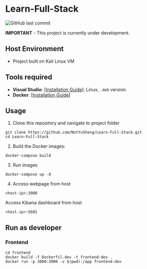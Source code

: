 # Learn-Full-Stack

![GitHub last commit](https://img.shields.io/github/last-commit/NotYuSheng/Learn-Full-Stack?color=red)

**IMPORTANT** - This project is currently under development.

## Host Environment
- Project built on Kali Linux VM

## Tools required
- **Visual Studio**: [[Installation Guide](https://code.visualstudio.com/docs/setup/linux)]: Linux, `.deb` version.
- **Docker**: [[Installation Guide](https://docs.docker.com/engine/install/)]

## Usage
1.  Clone this repository and navigate to project folder
```
git clone https://github.com/NotYuSheng/Learn-Full-Stack.git
cd Learn-Full-Stack
```

2.  Build the Docker images:
```
docker-compose build
```

3.  Run images
```
docker-compose up -d
```

4.  Access webpage from host
```
<host-ip>:3000
```

Access Kibana dashboard from host
```
<host-ip>:5601
```

## Run as developer
### Frontend
```
cd frontend
docker build -f Dockerfil.dev -t frontend-dev .
docker run -p 3000:3000 -v $(pwd):/app frontend-dev
```
